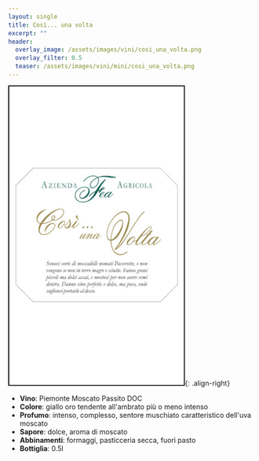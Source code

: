 ```yaml
---
layout: single
title: Così... una volta  
excerpt: ""
header:
  overlay_image: /assets/images/vini/cosi_una_volta.png
  overlay_filter: 0.5
  teaser: /assets/images/vini/mini/cosi_una_volta.png
---
```

![Così... una volta](/assets/images/vini/cosi_una_volta.png){: .align-right}


- **Vino**: Piemonte Moscato Passito DOC
- **Colore**: giallo oro tendente all'ambrato più o meno intenso
- **Profumo**: intenso, complesso, sentore muschiato caratteristico dell'uva moscato 
- **Sapore**: dolce, aroma di moscato 
- **Abbinamenti**: formaggi, pasticceria secca, fuori pasto
- **Bottiglia**: 0.5l
